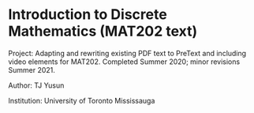 # Introduction to Discrete Mathematics (MAT202 text)

Project: Adapting and rewriting existing PDF text to PreText and including video elements for MAT202. Completed Summer 2020; minor revisions Summer 2021.

Author: TJ Yusun

Institution: University of Toronto Mississauga
